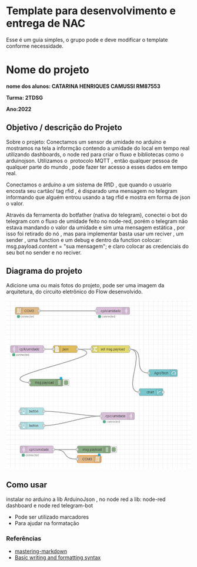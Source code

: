 # Template para desenvolvimento e entrega de NAC

Esse é um guia simples, o grupo pode e deve modificar o template conforme necessidade. 

# Nome do projeto

**nome dos alunos: CATARINA HENRIQUES CAMUSSI   RM87553** 

**Turma: 2TDSG**

**Ano:2022**

## Objetivo / descrição do Projeto

Sobre o projeto:
Conectamos um sensor de umidade no arduíno e mostramos na tela a informção contendo a umidade do local em tempo real utilizando dashboards, o node red para criar o fluxo e bibliotecas como o arduinojson. 
Utilizamos o  protocolo MQTT , então qualquer pessoa de qualquer parte do mundo , pode fazer ter acesso a esses dados em tempo real. 

Conectamos o arduíno a um sistema de RfID , que quando o usuario encosta seu cartão/ tag rfid , é disparado uma mensagem no telegram informando que alguém entrou usando a tag rfid e mostra em forma de json o valor. 

Através da ferramenta do botfather (nativa do telegram), conectei o bot do telegram com o fluxo de umidade feito no node-red, porém o telegram não estava mandando o valor da umidade e sim uma mensagem estática , por isso foi retirado do nó , mas para implementar basta usar um reciver , um sender , uma function e um debug e dentro da function colocar: msg.payload.content = "sua mensagem"; e claro colocar as credenciais do seu bot no sender e no reciver. 

## Diagrama do projeto

Adicione uma ou mais fotos do projeto, pode ser uma imagem da arquitetura, do circuito eletrônico do Flow desenvolvido. 

<img src="/cp4.png" width="550">


## Como usar 

instalar no arduino a lib ArduinoJson , no node red a lib: node-red dashboard e node red telegram-bot
* Pode ser utilizado marcadores
* Para ajudar na formatação

### Referências 

* [mastering-markdown](https://guides.github.com/features/mastering-markdown/)
* [Basic writing and formatting syntax](https://docs.github.com/en/github/writing-on-github/getting-started-with-writing-and-formatting-on-github/basic-writing-and-formatting-syntax)
